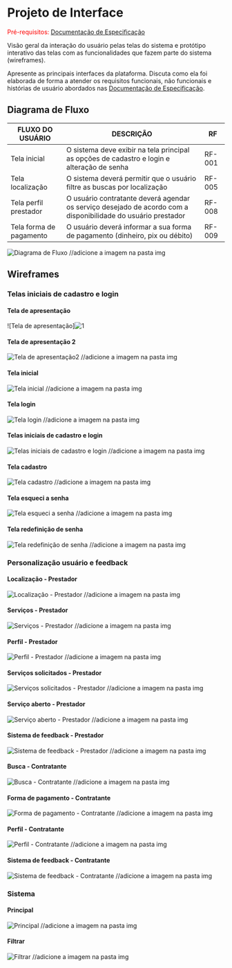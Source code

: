 
# Projeto de Interface

<span style="color:red">Pré-requisitos: <a href="2-Especificação do Projeto.md"> Documentação de Especificação</a></span>

Visão geral da interação do usuário pelas telas do sistema e protótipo interativo das telas com as funcionalidades que fazem parte do sistema (wireframes).

 Apresente as principais interfaces da plataforma. Discuta como ela foi elaborada de forma a atender os requisitos funcionais, não funcionais e histórias de usuário abordados nas <a href="2-Especificação do Projeto.md"> Documentação de Especificação</a>.

## Diagrama de Fluxo

|FLUXO DO USUÁRIO | DESCRIÇÃO | RF |
|-----------------|-----------|----|
|Tela inicial| O sistema deve exibir na tela principal as opções de cadastro e login e alteração de senha  |RF-001|
|Tela localização| O sistema deverá permitir que o usuário filtre as buscas por localização |RF-005|
|Tela perfil prestador| O usuário contratante deverá agendar os serviço desejado de acordo com a disponibilidade do usuário prestador|RF-008|
|Tela forma de pagamento| O usuário deverá informar a sua forma de pagamento (dinheiro, pix ou débito) |RF-009|

![Diagrama de Fluxo](img/diagramafluxo.png) //adicione a imagem na pasta img

## Wireframes

### Telas iniciais de cadastro e login

#### Tela de apresentação 

![Tela de apresentação]![1](https://user-images.githubusercontent.com/62525275/162632196-09a11eec-346b-44d6-b869-3bf63def12d5.jpg) 

#### Tela de apresentação 2

![Tela de apresentação2](img/nomearquivo.png) //adicione a imagem na pasta img

#### Tela inicial

![Tela inicial](img/nomearquivo.png) //adicione a imagem na pasta img

#### Tela login

![Tela login](img/nomearquivo.png) //adicione a imagem na pasta img

#### Telas iniciais de cadastro e login

![Telas iniciais de cadastro e login](img/nomearquivo.png) //adicione a imagem na pasta img

#### Tela cadastro

![Tela cadastro ](img/nomearquivo.png) //adicione a imagem na pasta img

#### Tela esqueci a senha

![Tela esqueci a senha](img/nomearquivo.png) //adicione a imagem na pasta img

#### Tela redefinição de senha

![Tela redefinição de senha](img/nomearquivo.png) //adicione a imagem na pasta img

### Personalização usuário e feedback



#### Localização - Prestador

![Localização - Prestador](img/nomearquivo.png) //adicione a imagem na pasta img
 
#### Serviços - Prestador

![Serviços - Prestador](img/nomearquivo.png) //adicione a imagem na pasta img

#### Perfil - Prestador

![Perfil - Prestador](img/nomearquivo.png) //adicione a imagem na pasta img

#### Serviços solicitados - Prestador

![Serviços solicitados - Prestador](img/nomearquivo.png) //adicione a imagem na pasta img
 
#### Serviço aberto - Prestador

![Serviço aberto - Prestador](img/nomearquivo.png) //adicione a imagem na pasta img

#### Sistema de feedback - Prestador

![Sistema de feedback - Prestador](img/nomearquivo.png) //adicione a imagem na pasta img

#### Busca - Contratante

![Busca - Contratante](img/nomearquivo.png) //adicione a imagem na pasta img

#### Forma de pagamento - Contratante

![Forma de pagamento - Contratante](img/nomearquivo.png) //adicione a imagem na pasta img

#### Perfil - Contratante

![Perfil - Contratante](img/nomearquivo.png) //adicione a imagem na pasta img

#### Sistema de feedback - Contratante

![Sistema de feedback - Contratante](img/nomearquivo.png) //adicione a imagem na pasta img

### Sistema


#### Principal

![Principal](img/nomearquivo.png) //adicione a imagem na pasta img

#### Filtrar

![Filtrar](img/nomearquivo.png) //adicione a imagem na pasta img
























